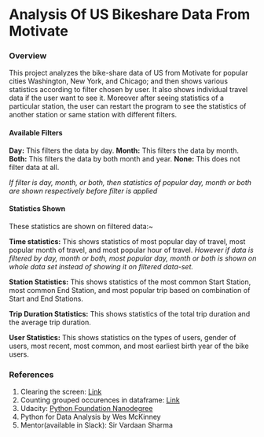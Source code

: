 Analysis Of US Bikeshare Data From Motivate
===========================================

### Overview
This project analyzes the bike-share data of US from Motivate for popular cities Washington, New York, and Chicago; and then shows various statistics according to filter chosen by user. It also shows individual travel data if the user want to see it. Moreover after seeing statistics of a particular station, the user can restart the program to see the statistics of another station or same station with different filters.

#### Available Filters

**Day:** This filters the data by day.
**Month:** This filters the data by month.
**Both:** This filters the data by both month and year.
**None:** This does not filter data at all.

*If filter is day, month, or both, then statistics of popular day, month or both are shown respectively before filter is applied*

#### Statistics Shown

These statistics are shown on filtered data:~

**Time statistics:** This shows statistics of most popular day of travel, most popular month of travel, and most popular hour of travel. *However if data is filtered by day, month or both, most popular day, month or both is shown on whole data set instead of showing it on filtered data-set.*

**Station Statistics:** This shows statistics of the most common Start Station, most common End Station, and most popular trip based on combination of Start and End Stations.

**Trip Duration Statistics:** This shows statistics of the total trip duration and the average trip duration.

**User Statistics:** This shows statistics on the types of users, gender of users, most recent, most common, and most earliest birth year of the bike users.


### References
1. Clearing the screen: [Link](https://stackoverflow.com/questions/2084508/clear-terminal-in-python)
2. Counting grouped occurences in dataframe: [Link](https://datascience.stackexchange.com/questions/29840/how-to-count-grouped-occurrences)
3. Udacity: [Python Foundation Nanodegree](https://in.udacity.com/course/python-foundation-nanodegree--nd002-inpy?utm_source=GoogleSearch&utm_medium=NewAcq&utm_campaign=PR-GoogleSearch-Inpayment-BrandCourse-NewAcq-D-BMM-RLSA&utm_content=BMM&gclid=CjwKCAiAx4fhBRB6EiwA3cV4Ks8nLotobMAv23vHBe6hjE7WguW6oa7jzSK5xLmdX99ZQ66j9ZFd4BoCA8QQAvD_BwE)
4. Python for Data Analysis by Wes McKinney
5. Mentor(available in Slack): Sir Vardaan Sharma
